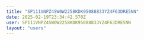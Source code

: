 ```yaml
---
title: "SP111VNPZ4SW0W2258KDK95088833YZ4F63DRE5NN"
date: 2025-02-19T23:34:42.570Z
user: SP111VNPZ4SW0W2258KDK95088833YZ4F63DRE5NN
layout: "users"
---
```

    